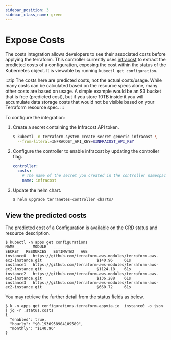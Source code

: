 ```yaml
---
sidebar_position: 3
sidebar_class_name: green
---
```

# Expose Costs

The costs integration allows developers to see their associated costs before applying the terraform. This controller currently uses [infracost](https://infracost.io) to extract the predicted costs of a configuration, exposing the cost within the status of the Kubernetes object. It is viewable by running `kubectl get configuration`.

:::tip
The costs here are predicted costs, not the actual costs/usage. While many costs can be calculated based on the resource specs alone, many other costs are based on usage. A simple example would be an S3 bucket that is free (predicted cost), but if you store 10TB inside it you will accumulate data storage costs that would not be visible based on your Terraform resource spec.
:::

To configure the integration:

1. Create a secret containing the Infracost API token.
    ```bash
    $ kubectl -n terraform-system create secret generic infracost \
      --from-literal=INFRACOST_API_KEY=$INFRACOST_API_KEY
    ```

2. Configure the controller to enable infracost by updating the controller flag.
    ```yaml
    controller:
      costs:
        # The name of the secret you created in the controller namespace above
        name: infracost
    ```

3. Update the helm chart.
    ```bash
    $ helm upgrade terranetes-controller charts/
    ```

## View the predicted costs

The predicted cost of a [Configuration](../reference/configurations.terraform.appvia.io.md) is available on the CRD status and resource description.

```shell
$ kubectl -n apps get configurations
NAME        MODULE                                                                    SECRET   RESOURCES   ESTIMATED   AGE
instance0   https://github.com/terraform-aws-modules/terraform-aws-ec2-instance.git                        $140.96     61s
instance1   https://github.com/terraform-aws-modules/terraform-aws-ec2-instance.git                        $1124.18    61s
instance2   https://github.com/terraform-aws-modules/terraform-aws-ec2-instance.git                        $136.288    61s
instance3   https://github.com/terraform-aws-modules/terraform-aws-ec2-instance.git                        $660.72     61s
```

You may retrieve the further detail from the status fields as below.

```shell
$ k -n apps get configurations.terraform.appvia.io  instance0 -o json | jq -r .status.costs
{
  "enabled": true,
  "hourly": "$0.1930958904109589",
  "monthly": "$140.96"
}
```
